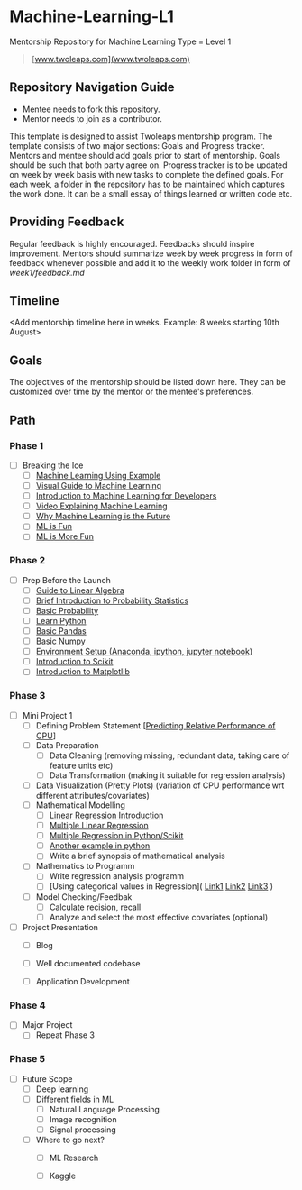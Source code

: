 # Machine-Learning-L1
Mentorship Repository for Machine Learning Type = Level 1
> [www.twoleaps.com](www.twoleaps.com)

## Repository Navigation Guide
* Mentee needs to fork this repository.
* Mentor needs to join as a contributor.

This template is designed to assist Twoleaps mentorship program. The template consists of two 
major sections: Goals and Progress tracker. Mentors and mentee should add goals prior to start of 
mentorship. Goals should be such that both party agree on. Progress tracker is to be updated on week
by week basis with new tasks to complete the defined goals. For each week, a folder in the repository
has to be maintained which captures the work done. It can be a small essay of things learned or written
code etc.

## Providing Feedback

Regular feedback is highly encouraged. Feedbacks should inspire improvement. Mentors should summarize week by week progress in form of feedback whenever possible and add it to the weekly work folder in form of *week1/feedback.md*

## Timeline

<Add mentorship timeline here in weeks. Example: 8 weeks starting 10th August>


## Goals
The objectives of the mentorship should be listed down here. They can be customized over time by the mentor
or the mentee's preferences.

## Path

### Phase 1
- [ ] Breaking the Ice
    - [ ] [Machine Learning Using Example](https://www.toptal.com/machine-learning/machine-learning-theory-an-introductory-primer)
    - [ ] [Visual Guide to Machine Learning](http://www.r2d3.us/visual-intro-to-machine-learning-part-1/)
    - [ ] [Introduction to Machine Learning for Developers](https://blog.algorithmia.com/introduction-machine-learning-developers/)
    - [ ] [Video Explaining Machine Learning](https://www.youtube.com/watch?v=elojMnjn4kk)
    - [ ] [Why Machine Learning is the Future](https://www.youtube.com/watch?v=5cFUZ03Sbhc)
    - [ ] [ML is Fun](https://medium.com/@ageitgey/machine-learning-is-fun-80ea3ec3c471#.37ue6caww)
    - [ ] [ML is More Fun](https://triskell.github.io/2016/10/23/What-is-Machine-Learning.html)
    
### Phase 2
- [ ] Prep Before the Launch
    - [ ] [Guide to Linear Algebra](https://betterexplained.com/articles/linear-algebra-guide/)
    - [ ] [Brief Introduction to Probability Statistics](https://betterexplained.com/articles/a-brief-introduction-to-probability-statistics/)
    - [ ] [Basic Probability](https://www.youtube.com/watch?v=cM0f_03r_MY)
    - [ ] [Learn Python](https://www.python.org/)
    - [ ] [Basic Pandas](https://pandas.pydata.org/pandas-docs/stable/10min.html)
    - [ ] [Basic Numpy](http://cs231n.github.io/python-numpy-tutorial/#numpy)
    - [ ] [Environment Setup (Anaconda, ipython, jupyter notebook)](http://jupyter.readthedocs.io/en/latest/install.html)
    - [ ] [Introduction to Scikit](http://scikit-learn.org/stable/tutorial/basic/tutorial.html)
    - [ ] [Introduction to Matplotlib](https://matplotlib.org/tutorials/index.html)

### Phase 3 
- [ ] Mini Project 1
   - [ ] Defining Problem Statement [[Predicting Relative Performance of CPU](http://archive.ics.uci.edu/ml/datasets/Computer+Hardware)]
   - [ ] Data Preparation
      - [ ] Data Cleaning (removing missing, redundant data, taking care of feature units etc)
      - [ ] Data Transformation (making it suitable for regression analysis)
   - [ ] Data Visualization (Pretty Plots) (variation of CPU performance wrt different attributes/covariates)
   - [ ] Mathematical Modelling
        - [ ] [Linear Regression Introduction](http://www.gs.washington.edu/academics/courses/akey/56008/lecture/lecture9.pdf)
        - [ ] [Multiple Linear Regression](http://www.stat.purdue.edu/~xuanyaoh/stat350/xyApr9Lec27.pdf)
        - [ ] [Multiple Regression in Python/Scikit](http://www.scipy-lectures.org/packages/statistics/auto_examples/plot_regression_3d.html)
        - [ ] [Another example in python](https://stackoverflow.com/questions/11479064/multiple-linear-regression-in-python)
        - [ ] Write a brief synopsis of mathematical analysis
   - [ ] Mathematics to Programm
        - [ ] Write regression analysis programm 
        - [ ] [Using categorical values in Regression]( [Link1](https://stackoverflow.com/questions/34007308/linear-regression-analysis-with-string-categorical-features-variables) [Link2](http://fastml.com/converting-categorical-data-into-numbers-with-pandas-and-scikit-learn/) [Link3](https://stats.stackexchange.com/questions/240594/how-to-do-regression-when-there-is-a-mix-of-numerical-and-non-numerical-predicto) )
   - [ ] Model Checking/Feedbak
        - [ ] Calculate recision, recall
        - [ ] Analyze and select the most effective covariates (optional)
  
- [ ] Project Presentation
   - [ ] Blog
   - [ ] Well documented codebase
   - [ ] Application Development


### Phase 4
- [ ] Major Project
   - [ ] Repeat Phase 3

### Phase 5
- [ ] Future Scope 
   - [ ] Deep learning
   - [ ] Different fields in ML
       - [ ] Natural Language Processing
       - [ ] Image recognition
       - [ ] Signal processing
   - [ ] Where to go next?
       - [ ] ML Research
       - [ ] Kaggle

